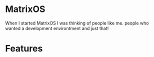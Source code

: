 MatrixOS
========

When I started MatrixOS I was thinking of people like me. people who wanted a development environtment and just that!

Features
========
